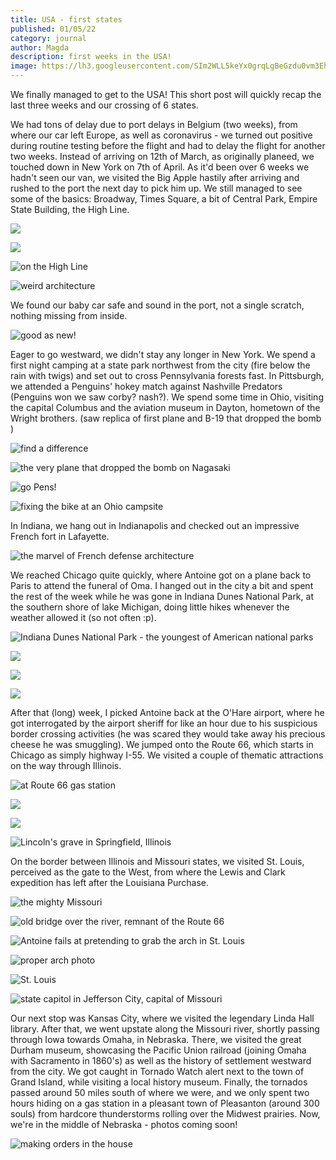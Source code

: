 ```yaml
---
title: USA - first states
published: 01/05/22
category: journal
author: Magda
description: first weeks in the USA!
image: https://lh3.googleusercontent.com/SIm2WLL5keYx0grqLgBeGzdu0vm3EhiztikMcQVDsHHvSYcaZVma47U-24vuBPGdm-Tnw7iVIvBHdP8KUtnETynaenj3WiCTK0njXeWejd7VKfxA6sanV-6f6E9nDoBUJhCVy4o8ZB9T4GREmMp1VH2tF-0qraz1KRX_PQ48B0UYXnPQY13M_2J2sKwjr9LSw_9eRmaBU51q7dITLc7_QDkRhj9oiVez6ZIYTcx_JEKny-IvCUH-mhgGlOJGzX2R5lSvD48oppDVfeuS18mKrxVN9MFbf2IcxTirHH5uffj-7z-zLujtj1M--kCteVe4c0Wnm8xOmA7HUPukhcNwRVQKSREaBozY1mHlLAP_sShOCdnrEqW_pYFMIrn_dpXUENMYcX2RN9nmMV13x7mkO08d73b_tUvU2YBXAsVMj_vQkNGJ9jSfBnAQS1pqqHg8G2_xowRYntdbjpOPUktz-IgZIFQFvrdL91ofGC1FTAJ2ZVcXMtOcgmV-SmCLhFvNbEeDh0E3ud3YIWtovtzXIL4r9hcwmOIBBA8mUBgM788NBzVwhLDSgvIpvITwNfvZH5B6xpjwzxHYZkB4Q3fWhYY5x2WMh2e8xmERR-ua8jV548Jv0AYXiw2hBhkzQJUqbR__ORSgZbapXSu3aQv1dhQEs0xReictKv7lIQB4flCel7E3_cF1C42ZrrO_ADdRJ-ATKsZasZOdNMVurCEw7YLM_nnMF-cJG0CHV2yjkQjN0Ou2iSKF8_FEqJ_3G7ONxpqZAs4xjbnK5VxZngzoPf1Z6ouPISNOd_OOoWiLzeN4JjGWrBwKEMI=w1500-h1000-no
---
```


We finally managed to get to the USA! This short post will quickly recap the last three weeks and our crossing of 6 states.

We had tons of delay due to port delays in Belgium (two weeks), from where our car left Europe, as well as coronavirus - we turned out positive during routine testing before the flight and had to delay the flight for another two weeks. Instead of arriving on 12th of March, as originally planeed, we touched down in New York on 7th of April. As it'd been over 6 weeks we hadn't seen our van, we visited the Big Apple hastily after arriving and rushed to the port the next day to pick him up. We still managed to see some of the basics: Broadway, Times Square, a bit of Central Park, Empire State Building, the High Line. 

![](https://lh3.googleusercontent.com/dmx3BgFqYnep78H76DVyZr_H34e9_5KWaX3kuIbnei0UcKUYXwSMOngmsUUCt1KHKOwCyQ4zZaXWMgRzKy-vEL5kaEGczgSbxOTzHNQDKjFfLsVaf-8ei7E7Iz1u43SlsoJ13ykCVwek7ILAAZWkahKDm9VscCOlUwLPrqpOJxgfRn7J7xUc0dtN8aYpexKfKzilIwh0HrAuJaLz8uGrumBqCK43ARNCQWngqofh030gHw2kvCGQR_Fb5SQ4yenr2ZkOaxSsfXc_Ithc1FhZBRrulJu2tHK69pHsnIgxYvj487IMLfvZfiLlHSJPZP8Ojemgq6t0eJLEooTTzbQNAi52vSYJ8MPZnx7oFYjKVQdd47DgFRp_8kKusDRyk8XaINkIoJOB_mpJDX8kSy9rxSx5gHdH1sECoEFkb91gPnJaG_p2CgY0QuMB-LRCghXnHGx3qync2_O6x8b0QqY-aeLdufZwQEme1-qrYwoXlNBQL1tw384cqCcGPBplR3A2QBm-WG83PGrbElG9MvMoesuPCYYxS3-jcQNMIee5CruKh1mFecWQQQqKHfsYvY5OFlc4y-jVrb_5MXMAiC8zCHhkZGXrG5vHazZj9Fw9u0H4D9uhTIsoNPHt7fri4IPFGJmy_en4ula-Ebql2QB1gk2eV2e8hsDCv1x_UJmSFDo7Oy6ZKIuc6tSz0N08li3BfQyuxS_TVug_Pr56aBFoA0RTczZa18x9knAo1oYJUqNcCYzsC4AO7exSuXg0c11fOnUjGogL3pbFxc7PVQ8teaZso4GOo5d_KhkhmrOH1WIUUqkNiiLccA8=w1500-h1000-no)

![](https://lh3.googleusercontent.com/rCkFOIq467tsk6q0O7cgyDp5QEq3F3Fp39D7J9_4puFfyghjdw32GiGvaQN_FOnem4T9LddLLWyqt2abskpBKbqesdLPcWHN4-UAb6CNCPGqyrmSlh7LYTPdkzciq4HZ_anhE8YnPspszgerbQ9RwusMFjc9AXNeZA4ZkiIcAbe0lEV51hIFKghUubE3rgoy32hJb3VTW1xCbwliT-fm6HR_dA1SkNcMFLqg9h5TbnPzeeIjsN3KwzdH7-1Z5h-zfnQs5OCufEHg66b0oR7Ky7lGo2je1cxxnffGcMKt2lGCNRZZQf2VCAsMiODdXV15LoTE5XX6jI1R3hrZjbgWwwD6Gep6hMHMVxUu5EZhopXwvgLk0GpPEuA94aAvvCPWeg5l2DAhSrg7hVeriRwlgisPyICRUnKQ4NW7NXWRmrI7YOQ_jz7PJ125v3sgAxvqATZWjENKktpcuSxQB4QFTUUetvnd8WphZgsl9fYR0i6U6XVBl2YbBZwSyh2gJI1cMLbxbjY3CvdBNBrBSWEIcXMLLxKJWu3g-c86B3RzPutKZOXxX8NuHSFnG3vw27Fe33jv13hYziA63qwdAg5nqTdIhp3ax30DM8XjKVZBMdFCsAFsraFVbG_Ai-AUyLobFZZI1BJyGA67tenyv9CM1q7ylABN0rFoAiVtATU3zDphNGNx2-Z4HpkMz5kFSOpPJ8wi7epen-gwmAnMig7sOWaDlRO64lMEWkwvjvGcpSKu2K1uJayHOR0uThqG8fzcnWEjAjzfoFYSTiLyk8q3y4iVUY-3hiKJNT3P7rMVUwF30Y-EgIROnmA=w1500-h1000-no)

![on the High Line](https://lh3.googleusercontent.com/SmBcb4iHNj-VQRmbZbKM2VfBwKxhnzrpQddW7hzPX9wUGpCR-os0UKL7oQ9nu-4Tll9RtSsDyQ-2TRyWLg9AkXYQbq94RaYVKz2R96IVeZ71Hal6R6oVu7hmH4Z1LG9d4UoncVvNqegSt6FoSiyw_NG2_4nkut1ErPlrxPukoebnEwvXMAm9t6nSyKYJvQ-VBNel4D2C9TKWgfvQTfiKI2QFlIyd8FDF7O6P96TNtMHVywTSvE1gKoVekEI7mqe1qarFFTLVjPVdtfjaTwOIHjZdOpNIqBZzxlm4yvglVRoGtXFDWc5jvULlVFvg0gp5mdZrolt0j4uueWbBkh92y7LKteOE-6O6xUBV8Vh4Qm-6g5zA0e9QsVc_KClqT-RLcWOl-jYaVhq-TVrwetcFw69v9hT_PqCW0A5hnOwL6IMGIlW_Y5hTJe-cwKdq4mwxZpDM9rO5717C8m5fDxc4mX-cdgqYX1i1SzKctFzi9y5yccidaYFOJ1Nw6b6IivfGYTBSVss5O7PIv37Nn_eS-6UXzR04v9DGx7EnMWwZEonLhVJFM3Qstxg7Th4M194YQ3mj2Po1gHogydcuQ-xI09Ka2E3MZBjo-b90CIJ3jGFK5DAHHk6Dua7pmI4j3hRcdwsMBlRJhBA5n05jxTqmy4KSiKhJoS-l4hgBIu_MjqqUXA_--l_i0Wf_lC_2XJW-pF4jZz5iD3JgjbgUwzMLJ0gRUjd-fC711e-clcEa9JMiVJoNjltnQkHrtV7DQZeWiNuH_c32F_EtF_eHdOv30Kis2_lNYYBWESTrRW1KIAvTDen_35fDRq4=w1500-h1000-no)

![weird architecture](https://lh3.googleusercontent.com/sSHCo3vV_BFCjdOpJ-Vm_DsphfHfcJeHkMYwnB_6fmUAU0jX5I9MKD8XgKCe2wJx8ReElGeiNcEGAYDZLXzQ9KzdEod14RZj479bvAjlaAH_y-JjRLy5nzy6BaYdzoPQwsr8Kgwy9ImzanHQ2fGJYZZtaDoHaMN4oKjZ3Q1R3y2P0j7CvqB6DxbvM3MMr8Oa5j8R30SK086TeuW2SdrtzkUxj8phnW7OjCANQFVAiWsGJTGC6d1rm0i2FWHC9VVuC8m-FomHXkTtgQNBnLu-hScWK_au5zL6xMG_L-LW51iToWTJPYgcjlFh7A8uT3v0zLzjBzh4y1WytZX1P1qan6bg3knVVTUkz7a1WRgqlz_EbAfU94ygaL3aGU4aSNrJeMT-3XMf64UZ6AuHVMtP7FbpYgF_fXRhexPcEwAzwXlLWtDrr7b-d2UkLKb5Ia_w7dh3KBrrX-hHvdLCDkP3RQTIupWkdoriqmuIyyiTvnH6S1yQCJ_T33Etcog1sAK23D00Km7aFWlnpAA6HjCEpUuklblan1EwXMHTUutzuhdm83jLr-RfNT2kNxLziXDNANqg_air5K7ubWKRot5-bv09Yu2A8lKI8RfnlkIu6UvkOMR_WSzQtaijQ4kbq-BDZSnz5ZScvCE5lI64o6mIKtZLD3A9W-FSPvOfX8UfRjk2_4qw75yWlwKOMDsKGnZYYn1sLlulc7hJ_vieg24g-tjWd3-NxywgkCueG7TA65leU3BWs5UUtTu6tUaGxoFO7IYj5MTrv_Es4y6ibWgtfEw6LyHPEIUYgxTBRNONnr3UBBlefuTZ14g=w1500-h1000-no)


We found our baby car safe and sound in the port, not a single scratch, nothing missing from inside. 

![good as new!](https://lh3.googleusercontent.com/08MsWfAsvtiWzW1gF5OJELE5pwnp7YqyJTMAX90-REGQmCAzZqZb22HoEc71BaEMl3gk8z6JlSstdaH6ic-CEiyoKr2HgdOe81tnjjFZwTR-MizD60a_gTPMX1P0vI2T3j6TTbC71MfGiK4Egil60bnvVNEbC1lT3QAbCloofKPpRAzvdpNJJyzK8BVABn74W0nvAhD_4uy7n6Bqmf2N-Bg2t4xyhHwPageA2FTpD5zkp7y0fSvwAa3MpQLImCPXILfKFmY4xFR4p8u5kckf6FzkAHfyvOLopdBpQSAA8GQNW-HHIsEewgxsEZpPBWK8zFsWyN4Ibqph3k_6s2IklYq8lz_x-9HRzneOso40uuUNn49IhNVgBOUOQIPp0NgEWVieqFPK4-UfSTJEv6qTmlO_bVJmmhB7soVIlqzh7KdvhgL8gkmw-kXoAzmb3aKsFx1ugWiAuz-dsyyH8GwuS-RsiNMfoK3ip0_v_55iGeh8M3GANPTUQjbW5eoaiI34Hucu1eZX-aJ-N-HJ1Hyxn6vOlVl-7jaPhBAQf2n9wDSfPYRgLWoEhznpto-sw7KbmYYPK2EkHos4dS3LeGJrF3KGU4FihKL3F1ZXtZA5TG_i8Qnlu18C_FJ3qg4SvGPspi1avqZUzAiWjgYVV8KWFeraw_zlJG_RjA3HQGJ4VnxtIczKa7KpI36xb5cf8a_HeQv6ZMmzY3cfmW46RpyS17kVH8bHr92Ahj2Jutgnzq3b55_Ji0fMmdr3d4FikWmzZgka2qfZqcGDVvN1hIYguTdBo9ULVqjovPs0OS1C-E02AqhccrQTGqs=w1500-h1000-no)

Eager to go westward, we didn't stay any longer in New York. We spend a first night camping at a state park northwest from the city (fire below the rain with twigs) and set out to cross Pennsylvania forests fast. In Pittsburgh, we attended a Penguins' hokey match against Nashville Predators (Penguins won we saw corby? nash?). We spend some time in Ohio, visiting the capital Columbus and the aviation museum in Dayton, hometown of the Wright brothers. (saw replica of first plane and B-19 that dropped the bomb )

![find a difference](https://lh3.googleusercontent.com/hvv-jcgoj8ztihim_lhjpETgcUzpnSqE1SGIVWXOqLMq7JHc7j0PvvRvar_9ovv0FUr129Hy6f1xpy-lieUqauJk9FnzjgVGdBOvk4lYYAKrgdrQnCyKSMQWTfgWvaRLdHrTVKgI3sGU5wmaTccQeCV74Jy3R0SUjpIRVShIrh-vriP13VnaCLJRA8pWNLzjRHt1XZru0u_shuxSjDKmDFtNYNKzZmc8OzHD1oK7hanilbDZtt-dduPwSYfocHuLbIFPEUWK_nRKoZL-SwDS60-2ymAWE81O30e2JHVUIruT9X1YFyEUvorts_zrwMHta2LxG457Jt80RaojxalfkbhXDHsamUQrjspHhT62CVqJHjDoFhem8r6XSf25AMsb9t0D_C5jNPNkjBKdYVRoQQ1GSCqGL1attDhPHyT5aHJpTlE7hd1tgNWO3G_Co63vFOGstUgyXGmRs7-0INGBULm-Meqw51LBEXm1IOU-RyNTgq2ZMykn7kX3BsTMARdcLQMEgFB_wx7UXIFn8Sbt4m_CubZ1lgPZZgIddpUL7Vr0Y3AlqtWoliYHZIVyuyPiyY8TxpioSjTmz_ri3i2_ijpQSOfG7K4UhNzoxa2UHD3bvARq7rlIwzd0JaG5l0yjuP9t6xhM-pGqopAzUvot3rxAgozOhR_swCmCHekipkgaPzMSP42DR_9YLlkepFl4HR6zW0osJpqkQIn4zOKXqI-CGa1ex51g4kNcotty0KnVGjVushMzr0XXtB_b3pvmf6k02z1OULq2Uq2tqVetKO_iSBmZYfu0Qt5X0_AQqih8FMmkeLhI7Z4=w1500-h1000-no)

![the very plane that dropped the bomb on Nagasaki](https://lh3.googleusercontent.com/UMEaDQAHmXHNp_A-NV_yDHb1-syl4PcjaBYX9XVEqo1QLpywu8Usnuses1iBnTGVfmDVUjbMwReOXty0ulgu8QWYrXwf9yPyLzCvNxvG5hMTxc0W-8msaRFQSWW7aNIXV8IvIVX0Q3PPd4-83v-Urn41M1sZSoAxQBDojKIxnFcS6xhYX7Hj6jKEHzrDnyP0KUT7-zZ0LjF1FfrVGyf0x0SFHfFET22mgi8ZD38FjU24WGu6DZ8Yx9Xfnq2S0eT05HB5D4jO45f-TMickiyOGR26xTRkW9H70a13wmGWBO4X99ZWWNGtMd9vFDls5XHahJiPNftbbODfG3HQMU1EspV6Q79wGGBkTRxVL8TfJAO2jCj694pQ2grTZKqJm2EIzUyIM3FIWBhL7ylddlo1YHzhr1hW7mco93ZZL3C1iTncF67MfQ6DtBQMbgTEZugCGNqm3vnW4dU9EoWDLtz_GbhO9DAfSDPWlXOc24WhWQ2v8EMigHEZNSK_dKK82-W7Dyv3EdqzghE18hHhyC0D5HOwLsSMVqpCjpVwEP_NVgy1mZT1RTboLQTmvqmFJqEsHRq2TbHQblCQei0dlXnPkUtp6DC-5K7UGunMdOhQZhEjojK_nuZk7Yn_aL2ODzdJsrKWaNuJ6O4P3L8HCiGWxR5H7ub4SS0SEhmXdl9j6tn6dUWFxTvCdBTu8wftiNroUmt9wUIpCLnA8ljIIIlIKC672YgdbJWwvu9DCQ1pkaMLJHt01Dvj4mHZEh1SJtsKRXqOGFn8IPWdkSnE9MrtJrqhrmH0ZG86oyCPj6jbnhaFJ9sFDaiYpr4=w1500-h1000-no)

![go Pens!](https://lh3.googleusercontent.com/6YJkJdecU0zKD_NCVB6WMPhJ2S5m8h8_kiiKbk7Vnw9drPTR0yPvNJCqkpCj-ENt6r6ok3oGIeWnW30S2-R-B_FXJaIrHbtpN1zu7wyXjVp6CzqbdkHX3Foa_bMvU6F2Lj3j3HHsJsyvpn_ODsaqvYd3Zv1-xsYr9gsTDLpqYVOuaVm-GgbJtqxuZtdn1DQyuRE2EvzRegS5JAcw86ckVtFiN-F067803lj28Nq7M00EWspHQN10AZPmFND22K7EUp5-PccxNsIokHjpdTj35C5Iq7DnuM6CgZLN6ObtK8MtYb6w5MQdNjNQYY8-xMSPFCrWdkzYS8LZq3K2vns942jyzhAngdJLX9rWc7dMSrvplIUO7zMha-b91kGk9yaDy_oVAw6Tf4-2WEkgM25OiBwW-HzMRw2X9NWNC2oKh1lFY7x02nOsrcS4R8Mfn9ag0NcRv3xucZaVTTiHWt0rLZS8gPIQeDUvezvf-vMM4LgjjH7Oc2eiFW0UbXgSabm_8n0gXWw0vbr8GHWxv7ACkqy18qOCShysUerLIKHBBMPfguNsMItbr90ZKd9RqoBt6W1LjrmpReQKUHvsoT1vf_6S4WENCwxH1sizdskJ94uwZ3U3nNdYsSILdvQyT9td9bfqOBQ2C8Vcyy9ROnqPCUapV8tBWa79WbA5runf-KKdBIm1LQqNTBVNlMC9bMIoaAebVcFOxmKW_Dg8PUF22ASR-x9foBS378sBlYHLTv1NZraPFdggykbad1yzvv7e8Vn8J6Cn-6zxk89jcKQH7o9hH0DBvrXFttZmizRU5qjRR-j7sIH3AxM=w1500-h1000-no)

![fixing the bike at an Ohio campsite](https://lh3.googleusercontent.com/_SWg6T9fDL0BJ13m2bOTroVoW6JleGL1HckwUIu--bDgAjhmxGrCtMP_PJJ16WEcxByrJMDySpxN2UPM63LzZN20R3s1cpWt7iQwVkFlYh4hJSlutMBP5xLaNOpZJ1fdL32MXpPEqMDAg3LamY3IHqFd4T84d1VwH7I2lURx-6GQznFLBxzT5qF2WVGN7lPd30uwPVU5VLHiavW0SnwD3M5H90IuPLn1vuydVk55I8nlZIj7pTsk-Dl5EbDGw1rfIrodcFheLXiLuXn_VX6oE6nt-qyzysQtzMNnmwkOAI8ZnOM6tuSUri2YRjZj4meXsytTEcNaYbYwgNg0JM7tl_C_OQxeYfTeNWky2b-ANwnuXCGM-IP9PXAp-KMkrazIz_iuqBHTG6eLg1bDNIe6K10ldsqkskJjHr26U3YeZNR770lKn0I0TDNMoXxkHZJx1hpQGaB8s7fwDkc6Jcq-a24hUNNFbI5S6twEMr-LCEijqOml681QKsMBl5GFN5eyMp2sD7JuSLdmJI3k1nYqtf1Nv5zW7FXg2_s9Bdoplr7cLUOpPPzPdqNbTyAURhCk7eJOEDk-cmNK6mWpbOeyAJkaYra_A3u-Atb_SD-h8nBlfOOY5VNzteLPRqY-GzCwPU8UVoC1GaeEnhaYAaY_2y1BFFdQvdfyFrkrKF188UDYbjWjckEElUD2rT8OXfx-tf2jhXolxb_PBfaNE6n4eS9ZhtcYKbP79v6hzhI-8x0Ppo8EKfP_168n_a5LkIY64W8eLjPg5VmDWZak_FYEfUwmm0nOsCLnrQ9_OTkmu4hBEt2zw-BzEEk=w1500-h1000-no)


In Indiana, we hang out in Indianapolis and checked out an impressive French fort in Lafayette.

![the marvel of French defense architecture](https://lh3.googleusercontent.com/fdslEqNGz0HB5OctbOrDrayOhuE7dqf0hftIGf7VZGiDRqQDSERnVsE1HBRjTkF0I7EVzmblk2eiIA2FzM9m8Xzt42Mg-2Ht4KiL2YV9Pvpe-k7UGIokZDnkt9AYBwdncNNecaLy5hqrA6a59PiQipZ5_tv1N8OxGwSecynLO2uzEijK00stBthGtDztmKwpwEiOXwdYFhCAak1E2Odzg-4OAj1bU3LxuNItaEjvp-NKpE8DPI-2aXlAvOjaa2hXG5v2-8NRigG2bL76-rmhNKYyVVzgepSRBt3WgoalEhG0TSgdsCnmy8U1sUGyAy2G97e-jkrf6Ey_B9KmA-BbH4XtlQd_Dcp5LXmvPcBRC2QrSU_ulL0A4NBzCPptNU4V81wqCjN0iyZfaMqWNyGVLyOSrMUlV1G_Z8PRwTGsbQS6ec-jlwfxXZX0UCzvrAkgshpoO0xX5lUrNeZmses5XsElju8SpeZXfVgPM4I68Znu0ApLaY_rEw2ij-Mfet9R_UEyorNllpfqENm4mnWSvubUKEfWWfP6M6i6kttGbqr8_y1enjWwLRsJVAKlcQcIfZRMmr_z86aGeYzwRqmVVVStxgSeaAvLy4wJqLX6M_4e4DaggPTB7UnOFtLtqQmytiB3_A_mm8kVJt6fprEuzIy3qpId6SsLRWGnT4xJlNNZ3mDJuTpB821Rtiniv47xT4m1VOUoiGK3Ifzsa8BBbJ-NJbYJ3hE_YrKABShZ--P1CSb4IGYlyYqEWlxsxZV0_j1ZDWi5rX99mtoVfpB3liLNz2Hqe7Y7_nFNYlWqFEGszCs-cZ6NWyE=w1500-h1000-no)

We reached Chicago quite quickly, where Antoine got on a plane back to Paris to attend the funeral of Oma. I hanged out in the city a bit and spent the rest of the week while he was gone in Indiana Dunes National Park, at the southern shore of lake Michigan, doing little hikes whenever the weather allowed it (so not often :p).

![Indiana Dunes National Park - the youngest of American national parks](https://lh3.googleusercontent.com/pGkaoAjxAUtifdp0RXdroVRjaqgyA537eEiOcpw5p0h6aQLe4UGKCnN5q8tp6GrsatYDFMq6ewJ6_8YNca1I4uSHPdmFwsjnnEFNH2yaUo4xm-0JQOonhc8TNg_VbJt7uVcKGgy1yjvsRlflCje4zCINKiLpA1erTZZ5kCs9qLwaJiNM1Q_cvE85nDgAdC7RsGobaKCltsj8wUpFNIAurLw1C4rqDdkxYOBI9A32hsVPOfsSmw__o_Gbxh3YPiSlsE6NaI3-oBcZi8hhbBKhhwBvZlqPdpR1raKfAPSkYmK6CIPIvE9n9SSSFdm7PXNRvPJXKEvuyV459IyPzv8jajeRlFUiLsYTeS1g5nTWjkWl49p4JKHY7-4nBCO4suiraiZDZHJGi28V5-_iZnsSuCiTx9sGbpdWZDp9tf5ijmza0Zj-16-6kApkvA1lqZsVesuzbMYJZdxlNrpHPTjJ--jKli8ST8CxM3S8p7DGo7DjI2TPCnb03NVuwGJraOcxkeyE1MJRRwH3FHM4VYiORahOBqCOf9VlPlgznEP3AVxXWhQW3SwtcNoXOAQcn0mZrFUg0Ta8PfahB3F7_uKpJ2fr6CqfEHgiTG8SfywDS5bVmnfH5JMjBH42j_BzLc0FD4ojIglT858wBwnrz2KztkwQ3rPQTVFaIOU_e0ENPE-veFwnsN_lCZvKAjfGsOmaM6NWhgtqG9S0uCJfD4QhChhclD8JeEjWFrhOhJyajVRerKqmF32Trmedi2JKakDmVqkDDdMbkB9LM6E1fMxe6XGhYZr65ZSbpoM20EPQ623DbbTUR7JHKAI=w1500-h1000-no)

![](https://lh3.googleusercontent.com/_qeIpupckkNAKk1LR76MWUW-dFmPo9if3TFZhRJZEohSnFbdjLskdvtX3ehIvNDfuZp1AyXOydFuNEVM0Pd1Osv4eTLhUdRi6p0ZZenUOHigSzzuYvo6UB2cmLXocLQewhSYk6xfRU7BdWnjDHxNUDGV8hZBC9vU0xnneu8siNdFXdOatMBza7YhFOFTz-mn0vYicup5T7Gs3naCsRqEVVfI-qcbVD-Z3l1zgDRLTOlCD_qdufUWkx47fTb5q5mJiuXY7PyZS2f0TXSAF6IAz5tRXFcrm6L4mWJW1_F5Td0kX374BS-CIptWPE7rgmQh9YmEYxBzI5KLm4DnxxHKcmA1kfQPaEA0hACVHVnUjGnL1MNaZ5oWh-Oc1SN2lo11YC_V7pOZun479VF8Sz47iRym0RRYxK8sXkGyeQ9s_cS6SFotSwC1uLlFFG1984oixHQ3Psyuzne-fg0qwyIbIjzL9qwht2aj1xhhsa_9ChOIY4ZcRksFCQsfRBlBWlTCfuCVZMGOJSqb9nAqqHEc3xv7TU0sYHUC4q0PcJQ1FxFPgKGcoUKXyXLEhYo9EgCAgMMVYOmpLed5MBwQc5iM28Y8wbvGlw-4cqJIkIGEOf6O8j7-dyExLRljSECI9bFl2UdpKV6DvVJWHsYMeMuPpmOeII7P4sqSNA3DXknttE4ly7yA8T6DcJbeMOu3UOScSQe3-o2_3YD0bzoAO8CtRYKFMElZ0AgQlaOitVjqeLo99aBMu3MEFF9LlPwwxvCRQtBGpMnK4n236RuXiAkyyieMGC8mpjfSDR9HeWKxwkZmWxgzmzPtvZw=w1500-h1000-no)

![](https://lh3.googleusercontent.com/2sTLjigAcalMp-sAI0r1EFd67bzB0sOb2IfQHJgLjZDde564ckH_S0HsCYVp_XaLD3BVEFr6JkFV8RFE82WszDxGcCmPMawCCJO3SBQ2121Uaf-FdSz65SKfRrmQ0xah5K0QFFZX6eFCcHQ1VDrVccUuP3BVOLynWwZvAD8QiRyhh0CdfQS6cvl3cdncMSN4ULNl6UNtMeWEH3exN8oFCdYE6WxS7RAy-4EWbPMxrP7aNPXXu0BmwP-n1WURjkf1bRzCOYqawIMe2yHDApZxcPRHJk5lS-nWTlbmzDMWtZlI3kYOgsog9xsSwcSgpn65CK5onNqlvbBqhy8sopckz_GowUDdEEBbtD8QOBRa6FkVqu-5l-H-dE5U3PGVJYbRY_OP3VbXAmNFr_O8UUKAYH9GOJa3FSrV-IHR8vIGA-JzMTR5xUMilKv0ga0-9H3r7HLEg9km38omjldDmmXPnHxJNXYzhdVdEk2yfy9843pXjeTuWNmTI54SgfwEawXI-cGLbrF7Q3eeSJck7y_H47yjid7xKmsbOdCKcAqaGYLz3kMQH_5VUTgGt1lA22UqActDDJ-NOQt--S5h60wUVlXCWt3kuGow9M8xPSxntqYUCv3iM90vaXsNhxM_5O9DlpRc740Vrbd2SKY82YcHmLSP52Osskzt4fwEiFtpridPeURGIck8nivhW1wOuwhfOL4YiU4e-TVA8ZDWJqimLmewzQokdx3BgrpLjdawzYh9GftcY0hOVoLgLrLFm-PvJtVB7l69aITzoJR1M4T0eG0-wauMOkJwGNq5CvbYkgtRdpiTEb10P4I=w1500-h1000-no)

![](https://lh3.googleusercontent.com/_sk7RldTbDX5P75_YceiR0eXY7Ng5wQfDvEwM4IFUzz7VbD_6tZWLCfipaEUgC9E8GcTzqdzuL8rJdF6HhuBhil6V5Q7ArvfxaP759SeoD51I_5hIE4106l5gautlTO64xs3TebveTDsw8RAhHrnCQh86Ml7jOlcXhD7Idl8RQOvwQbRAwNWS1eHfbSUjMNKgS1AS-PEexnyC4UcB8-eWKY3oO4Z6SLKy-RKzdpK5vNpcDT1BBoFY2pqq3OvJLdUZeUExxqqeXeGt0e34MylD17L-oO8oLr_LRC1Xiq0bFZgCo7ZC93Lmw3sr4kmY2fSOQDitEZxso1a7DYqVa9dKQ3D8bkth7b_bF0sNuDLfG38aSPBt_dvIQayJg-k0jTNoelItJ6PH_-lrN1oQDDJ2mD1aeJLeUQsaKlkLS3zHxiDRbU8E9DnSIPJUY1tAcfmInNhBeyllcL-uH0VtlyUlewrBZcNyLnOd_rRWpbo4Ds8tc__2NtrNplXIKhyU6R_M9vJAaPBQDsaW0IAAi5qfX9X7_rl3x6R4KLO33TOtJ-eW7mdzs5aTR7RkGFYX8KqwvLbVWd0SKwLO3a2cxCnN9djQcj2FScm02jDZwBVhaTQfDLz6dJ55RIAJF6g0hVAPXHBsxT42n81aV4SNC6Pwqg5BBNnTEYu4hzDzlX7qAq3PYQAGwQLPW8iCWKTZodBqCU10LL7N-QdMj6KvNKDjzppHWN5xZ5JoxvH6r0k4_8TYPlEKmM0Nh_mMx5Yq5942pKzGow9Tzl-Phl2p36h4N_n_81F2V7tolCqsVZC7XPs73DnyuYDzSI=w1500-h1000-no)

After that (long) week, I picked Antoine back at the O'Hare airport, where he got interrogated by the airport sheriff for like an hour due to his suspicious border crossing activities (he was scared they would take away his precious cheese he was smuggling). We jumped onto the Route 66, which starts in Chicago as simply highway I-55. We visited a couple of thematic attractions on the way through Illinois.

![at Route 66 gas station](https://lh3.googleusercontent.com/Tz86jNheMLS6HoT6YVpxV5egHtSVPE9fQIIjicvHO9cdIkV-8xE9AuZ9ApzOvZ_p1ql30yibgbf4_E8W8Dn8jjEJS3F4Rk41foe10gZzXYwqwcP8aGA47A_r88V-Lv2MkfOS33zeAg-l8hWA__11ODaZQuEWl0QnxR4-adoh6ebcsNk2f1ux9HyaTHPpL_VBuJKd_EhqRT4D1DwfSsQ9dZyAxrZXFyniEy8Sptp-VGE-N6acJEN628gMR2FOQTFVFM_-IoGJncBHwDvkunqJQAiVp0rFj7prDo4aGpOYw6JVXrk8GVzyxr6aDpzcpOBhz_ikRxfGC0GOgtw8hEYoo9xSFkDOi_FvZMlU3xDu58R0UCtqy8lPH10RU0qLw9q6dCwBG3LDgnhQqotn-PwvLu9KzWA_OyurWv89GyRw733qGgR9T73PQieeztq24mw4W7OYU4cNQOTfPS1DVogUWMo-XC5o8e6h6KAOL_cgdN-g8mn2e2Q0b1pBnHXinp3KyNgXeczTjCJQpBVO3iaAn3UvxyudJbuuhQtFs-Jth53_cp_hsCZjzUcvk38WDfXG9Bs6ILgiSOSgD649yn7mKjObL-WV2WeojlIUU8YPVg7CpiKiJbPzPtNPkfIv3YPHLWe2Iu-tWJ593M6vOAjnZEjTTjpnHR9m_lM1FkFLfmsvAn73LzlXQZVmP3c_zujHxX8EqCmUeTxLeoher8k4Pzw_fgmKU3TSweBm7s96iVnZy9-00bSA9p_q8S5aXbTqKJ4TV1VjPUyQi7vEZWpQvI8T2HLpbIfvVbmBkbr-w1ijukq9n1rd-cE=w1500-h1000-no)

![](https://lh3.googleusercontent.com/ti_LKjiWtBdz9Y_VGUj5mdA2q7AQbV0xaJObDQdUSOm4d7iGqlXLuxDJEKFaEk6nCiAlPf36ZuQKail-lt5DnCT1s8CzQ3TNZkNEus1H5vCeiwq2du_LocuvlLCLVJjWEbtP88YY31YDD91NxlWPOb9wCtrElXOPp6oef8jkx0pTGAcScp0QANlm7KcKhknhz0FpGG8vUtoqFFXliwSwsO_k64DkH5dauv8wQod70GZH2gZvUyukR1LVz2qxrb0xNLybWIhfVFZbYZOFhpmF4SZyD1RzlCPhy5UaE_8jq-jS_zYnKjrDEUfrpO5AGWp8tOscprMmpPDeO2CzewYg6RSMKO_3B9XWvRcQp_jg_OGd2lBp3PgM7DqcEQ4pbcG2fNgbIF_V27iAyD15cA90PcxOxwAHZDQfS1-fUC0p-gNGXRXRx2stE1YtPlO2AELVAnwbjzBOW0pPbrH53tU3gw4-Rbz45-quLwc12yatpli6qSPVNSQ3HlbKHYfPIcefWwL1VCfmjJCjwJqq6PS0ugevEIp7BauFW4tlIbcFsLVjQzQYAF1aBMEvWyJ6i_wExwytgGiHX6842faWxQ3riMzPQwJ5x9kYQcXn0d61sO7e7EDCSkWYf9u5IN2tvygKMfMeqMoRK8GouKJb0pO3rUFf7HC1GWz0ZuJFCBN0I5kcLqV52WUQuCCFtLaBpeu9EduVNGWY_PR6tiM2tlUb96SGdkjJOqvPj3igu7M70fTvndRRbdgBSWFMN_KlLal_HdIGuClhaUUNBGfuueo-3XJgX-e2XErpfdm9oub8XbgtPRIXY_bjGj8=w1500-h1000-no)

![](https://lh3.googleusercontent.com/aoD5CdHKqdDd-LN98_hYY7awuk1FHKnuri9a3Z8AH2jL_TrciqWtpgt4YKCUtu0m3d_2XOJWPDydWcmqjsGzHW_uTVLhWXlV1cjvtBUXxdspapliyuz0L0Dy3gbq2AH5ovAMDXtytaYbjXt8HpHFb6vAHkhyeWnAO_-juUUK09kvGdkuPapWZY7YksoYyOr1hdEvo6F2kMwXktpP2nySP9gMY-S6B2njdhfRzX5RCRkaI4itcJdPOvNExmOLwxLKFO2ux0o9lR8xFwhad1E14iJOWAjnCqN1ZtF1nXdAocEufSMiAJQseoasS1F_9QkDsBdVgHl-u315xlbopA3XbdsECJXWqhdif2EnuufLzGkAdlc9GYbs6qz14FLC1UJAhLfEn4wg7DJKSFG4B9itXHH2Bj7bw_CRKyK2ecV4Gf8TPAg_L98H_W9f9MJE96v-EDBQVAVOa86y_cF6WUf3FSZnF_-8qAFKx6CHzxaI9A5IAKZBSkp7YKcmPDcr86cokR_KPz11H3cjs60itM32fK_hVYOxB6ZUdbgYI8kVrgEqJ4ii2441BBY-gRrx1F0K9BUnEN0WQKosXDfoPq90Inj0eYCPzAgK_4zawKDYkWAZl-iumnlGHsEBZkngI-Utj-v6GaW1LT8RV6mCmyh62fOpV0S7Tb7zShnhWE-D7C2rcFMDZrxNnR8dkIgJZe9nH2gAvNvr8mlxkdhA0_DsYoF0vn1OABD_AMhHzAdU07p5Bg74kjnDSAUBfITEaenEyMfaQW69gAVTO8X_F3ha5UO6NCLW5K8C4EM0BP4VOQ97qHbE_GJ6QD8=w1500-h1000-no)

![Lincoln's grave in Springfield, Illinois](https://lh3.googleusercontent.com/9G769l7SEBZeFREuYY1AqrioVxMjDnIH49IybsjjxR6B4xcjrjCyppPD-nj28QBzyZ37vwUNmlyx23TbEFsKz8yQHWL6_MnbrooDxDT6U97RyUz_tozpLw7rV3DoNxQcYzI-rqNhyLdB-gTYtj-wPc71rurbkMdrMnqlNrwFpoV9iB55_RNjKjyAfc_G7vn3mjJfu5NrOg34X1GZVJIJcqyghe86ObwordLSnWRGcF33TtJ4klQ_b5yqNzWgBym5oLjlYchmgkY20Sx-UZevCWcTFYteTPFNWgQ2-BUMiGNpPBUoN3G2ezzHG3FzQ-9QkV6kdABiBqNkKLuIJU0Hs1n1wTvuH8hFYA8qUeoEZGqql47dUtbnvUFpvBhddTrmUUKo2ZXDaVar0kVwp8Xyy_hGciWytcSjiLjTsXBPm4-VmLa8z7trILq6YDegO4202__4HaDUi9wL_91zdCVImG7su_40YGBKO2LBjDsLXLEWhG5jF2SXxofdLYipv0buXrh8379eh1E65l1o7SFIVi72sWPMoDHavE5HZB3QfXDHOz1bK39ATDBydhmhCQ9Uc0XkyHEJplfoCDRXs2MJVQknlxAjfQbRn7OU5BKEkfEYH8RUvixEyxaiYMODhPTljAacaLmmaTzIKOvJwxFdNAKpRkkK9ISi1Tl5bzonIB__d6hjqVf7rJ6yBUJAhYB3VncZVWuDKynZItGJf9a6FLRnPsNrqYeCw-IZVFHjsCkNpJf54DWWJUdNRxNDVemfO_pxcq-xdFPoIfzMiMxjKKDzl5XmG54Ikvl64YjZ8phHpuGjysHPMmY=w1500-h1000-no)

On the border between Illinois and Missouri states, we visited St. Louis, perceived as the gate to the West, from where the Lewis and Clark expedition has left after the Louisiana Purchase.

![the mighty Missouri](https://lh3.googleusercontent.com/L1Eo06SQQUaEt8S8zMYHdlNn9Kw8iUN05C6P0AY3sKVnlEF1_50KI_k-sGb6LL_-qUWHmXTP73BaF-nbWSA3AzLWXVfilj35GrjXFLn4Y8Z-YP-XJixBsbwyYnuV4124jZVinA5TrRdAIFm2f8OSySQxPtt7JjfJHaRS9WxZ_9-Xdef2PLXJ4KEJkBXwcQqJzYph8QakelHtsN1KkbnKzlZT-1jeT2A9PghkWoqoiGafdnSvQjwStpxh3Fld7orv0RsI4F_i5Ipli2LN1GiOKw1VEC8abSGxx0L0tnZopUsywOFjRnP7PanU__9CFi1sG-RCTf68Qdu551EK-f_IGxbioFZvSPdtrlaDlXlqbK36cOGOj2C3IOZSoZabXwTmhyOQczgafSNUDl1LhUv0HKGSwyBG1y8RwzbqOhdst7VcsfPJrxqC58rde6cEzovqsZ376BP79bGO3L-83KMhNfnKrY3dbLcv1PQAFPWH2ewAZNctXhArcQR73YK8nhy4WETP6-cuCCKgwbPPSJyQqmFCqhevTO9aGUPdQcsa85nkhyn_rRPFjeA0IzLrEAs80S11rhvQbpt_0S7iErB1SRT9tjf4aczK6l0ZDDD1pfuh1f5j_DAIWkdE5e4e-lGoImF4Txt_HSAKMFyg5HdV1pHBhW8gb88QTYLvJ0VCgbGx-DSPIICcgqoBLn6u6KKNCsq8sYNvdx6yF86vp_8zYgVX2P1iLk_uxhX9MzNe8_amagTFHeR5cMbLrcBI_pef903HKN4CP82K_FQOCk_mvoTWM4StYJ094T9GSNK7MuThtAtb1Etx2aY=w1500-h1000-no)
 
![old bridge over the river, remnant of the Route 66](https://lh3.googleusercontent.com/d_Zq1QnqLGw9RaSbm17bI-tf3a0Zuq4oFdYBW8MGto7NSGH2ipXQ_POiTTJq0R4TtMhzakj9KOetv0n88SLlbuDZsgbTh4AAy3ReQ0mUrvhA_jvm3WUF2Zvn3M2rCMcsfwuC52Sh8r6MemoWuTdeUVofYexcMcERcz-d-g1PjTI-1CHyQuFZV78pQaxWw1SFE9QYD7TaROiQxx65kdPksvbWq9HZ1AoWAaWiD76y3lIwnzI4dj7gIwgd4N4heQuZYbXFdk2X34FQ2CuCLYnRYNBPMo2j0xoAnhIHr5gv3gyLNPQUwOdaozDRqrfX6JpMcdEO-Hy8mUYqzjAjjRfeGR_txk5cuDIVZ2HZw77tv_XB9M6abLju5wAbzMNw7YnWxlPD_nz8WzRQ2I15D4dGTHd7rpRFeJpBSbrwQ1vgw4jFigPpQ1Ig4AxjH6aJ8bZlzZhyRGkwcmLGEcc_74UB6mAk0b1nGZDAPsGaIg-9neLdAl6JTxL-s5XUCvGqYC0Zvb5Dd8qOc2pXzhX61G3JfgctTAXtFeL6xKVg32MK_uwtaE9NM6IsdmoVJ140iPu98fnSjopa3EJ54GQkEOcWvMVnEwskxFVVeQjDsv3i64nJKz1x-kaV4Mf5K87hiYF6gvkrWZInyQY4f3yDNh79Sd6htL1QOQkGyO0f1vLG0pG0AO8_-hOpfUBKtIDDs0dsQybwc7nlkt2P8oi_CQ_Ng7gClyE_ftUwcVE-HNDCG6VXcOKkMVtov3uB8yt19D1XjkDxB2p-4G3YXayl--XS-BqYT99slLs_rWZo6isLcgSngogPP37LRlw=w1500-h1000-no)

![Antoine fails at pretending to grab the arch in St. Louis](https://lh3.googleusercontent.com/vf9xjrFZK8q1Hin-2RuAtHXd7AOoi7f3Pg-ICn_ICkCO5P_fIqtCnUMpZHBatnkq1EqUXLhwBo-gAu_CXQkxsDZAUlyIauyt3GfvbU0XjBPjq9ur9ByM3Mykdby_PhGrHrqrYCC89Xn-4jRConoeYWZjwK1LBbv1h84nCZFqLlEwojZ4Ot1pZOxvzXXmeQ5-abOfrcYgpdkq8tzz053_rz9jmQl7uhF_mnll271jNUvewtDW6FV5sqyQEMuBE7yCZH9cvOUSIm3GuOUFMFcMs44-QuXze4sEDVXx-1GzHy9QQvUxgTXl57nroyetbTsuMjn5LibpkZ8kI1GzvamORClem2fxeJlPt1IwgRWQGpx-AIUN75RadnoXSEWsa2staJHWlfYkrBc-NouKCVSSzCM5Ects4QJIUyYSfgoEhxyuvwMDjf_JQcmldnJXklMMnbH-vTSzBZ61fBbpUqJmBgKeU7PfqdjXnifMGaoGbypjJKOONVhSyuEKf_1x9wylZKpr-fH4M1QsjKLI_CXRZzoTqHg9sg8SVZZnwgn3Rfh25RDs3c2oxNucd3k-pfTG3Z26F9tP5npwH9Lr4e29VeXJs68BsymjRbm1M9scHS2M0lFCtBNlupMXilE_mtPLxwV62zILCrCzcIek7hFqq-kNLJrZZ0PQyjPsfgnPbkxVas4MuARFxYOyYTteGqeWaUW2iF67pmD7PlkYzPOQZ2KYnIkENIIHZGBjRwZSgCj_yjy3h-5ezspmiwUZFJ8y6CBanKP33MVZsMCWm6vs4AL8f4SuzJaG5QyWir6UHmVn4J-2qXGOIh4=w1500-h1000-no)

![proper arch photo](https://lh3.googleusercontent.com/MbNne-oOGYCTNcQsrUjXYx3R5urGYmaV4AD5ukvaBdVyH0bEpWjVAtOfLrqpwOZzqv_kbLlj7EtvXzGJCFOHVdtSeYeRbqLzWV5IT8NXsbAoQnpkXfoLzmgJY_YA1ejFC8Sbijry_lUAHJw5F0wH6EsQxTVZT2b5ugY7ffsmw0wiquYTaAaQG8HVebe6hjAXS6nrgK0a62MtCiuKRbrczdIPr5TCWVFG5kuyyjt1NHTqVaBR0mJSS4Q_7ZtZvla3woFKoOOsUwZw5YxjuW-0B03HJdNqm4hmVS63kGMBnyapvRexuK-zX_b_XPMjgt6Rd9S4Kl7MSsY8JT5QROrx-URbeU9dxsVcsMeq8i91LArAcFxK3OYTYrjZTsvDpavcounRxex7cRRXNhzO0xKoxoRBKHq8kKtUiEQBRSPsOIHincxa2KLO8mT8q_MfmFKa0-77PAh-1EyujP6JIXY47Q47S5DlzKifbbcoMl_9_Nf6V95ut0_Gi2n6L4J3IFu013GWrtZqqTsGgd4Ri57QpjVrvbxna2vOzv38lgJ0SJqLPoxXu39veXENahV2xeLqMpm6lN60pHBEBbsBJg2Tp0lIhHEE9_cJEdAnkEJXBAkEeFZZ1wir20hf3AaNUGjsdL1yr1lMOCdHaSchqPHEZAiOLzQXGUYUxpVmaPDJU1IDNfnAgimzcr9JeVWgU81FUrqh93NO66O3Fx_1oYk9L1OV_43C1XNinDDFcAPDYzz7Gpt0kSUvunsx3HYtQ28GcwE1e2rQiX2L9XgDDnBPmwvNl9JpEJIihWSHycKzCKILw73RQDLKuzE=w1500-h1000-no)

![St. Louis](https://lh3.googleusercontent.com/EDDHRUqbl8lZ6tZaTubFYe0JGdNFSplXoH7QmZFovP5x-vkvAT3_i1-M765yw8OC7R4md5Mll_meRZVvZSrFR6mLhrodVOQmR-1orVBa2_ghAsgso3EsEYW1Inm3iF9s6T-mz2_aQGKRO3N3k5t9DLpULZvvHPuAc5A30xiblnZrznPwj7E26sHsCZi_VSV8rgm9fgarafxL1pcjmPLMTCV1uydrUtoBrq7KGuRCYdXSVO21uWgdFgJeP8uoRT_Bj7dOQPi1JIxrebnV7RBR953xCKL3g0Hlnu0vU7r8HDO5cP98I84Q8EEatGYn37M274I8yfwvJK91V4pvwOc-ar8c4TbB1e_DW0aTBZ0ned628asbR35XpT_l4CU9nzGF9ysjPeqAKp24oqesky2XgbokVYAgrsih6k5Me4MwNCbMHqCyONXyRt9_dxA-g2hpKSqtERqPfe40NdoES8K2IgGtppxCBDO3GX9o8y8SISlT2R7_Kv-osZvVH4AH3U41v7c5VcoY9fI6KIGo_OnyiInq6vknKzNfLKsRcnOMsSNxZtdYdWVUZaceWiRTPHRuR8iCCMHjhP0otpgsgUifZ5Z47KaYCSMjXG_dsya25fQjLP3ZuBkAMkHITCmngt7reaTIly-UCenPds1eGniNPy8IE3rKRMj1HxCXDP8QIeo-HrMBLuizBijab8sq64aC2iy7tCTH23ep26pMF_c7w6IOBliPOlPjsObrNdJUV6nUFFRPzuLAgE8gL2_TR6W-y2HxGpx2eq_xcq3mjs8AbPgB0PbDDKO-7MVdNkrYM_PdK1RKh66qo_M=w1500-h1000-no)

![state capitol in Jefferson City, capital of Missouri](https://lh3.googleusercontent.com/SIm2WLL5keYx0grqLgBeGzdu0vm3EhiztikMcQVDsHHvSYcaZVma47U-24vuBPGdm-Tnw7iVIvBHdP8KUtnETynaenj3WiCTK0njXeWejd7VKfxA6sanV-6f6E9nDoBUJhCVy4o8ZB9T4GREmMp1VH2tF-0qraz1KRX_PQ48B0UYXnPQY13M_2J2sKwjr9LSw_9eRmaBU51q7dITLc7_QDkRhj9oiVez6ZIYTcx_JEKny-IvCUH-mhgGlOJGzX2R5lSvD48oppDVfeuS18mKrxVN9MFbf2IcxTirHH5uffj-7z-zLujtj1M--kCteVe4c0Wnm8xOmA7HUPukhcNwRVQKSREaBozY1mHlLAP_sShOCdnrEqW_pYFMIrn_dpXUENMYcX2RN9nmMV13x7mkO08d73b_tUvU2YBXAsVMj_vQkNGJ9jSfBnAQS1pqqHg8G2_xowRYntdbjpOPUktz-IgZIFQFvrdL91ofGC1FTAJ2ZVcXMtOcgmV-SmCLhFvNbEeDh0E3ud3YIWtovtzXIL4r9hcwmOIBBA8mUBgM788NBzVwhLDSgvIpvITwNfvZH5B6xpjwzxHYZkB4Q3fWhYY5x2WMh2e8xmERR-ua8jV548Jv0AYXiw2hBhkzQJUqbR__ORSgZbapXSu3aQv1dhQEs0xReictKv7lIQB4flCel7E3_cF1C42ZrrO_ADdRJ-ATKsZasZOdNMVurCEw7YLM_nnMF-cJG0CHV2yjkQjN0Ou2iSKF8_FEqJ_3G7ONxpqZAs4xjbnK5VxZngzoPf1Z6ouPISNOd_OOoWiLzeN4JjGWrBwKEMI=w1500-h1000-no)

Our next stop was Kansas City, where we visited the legendary Linda Hall library. After that, we went upstate along the Missouri river, shortly passing through Iowa towards Omaha, in Nebraska. There, we visited the great Durham museum, showcasing the Pacific Union railroad (joining Omaha with Sacramento in 1860's) as well as the history of settlement westward from the city. We got caught in Tornado Watch alert next to the town of Grand Island, while visiting a local history museum. Finally, the tornados passed around 50 miles south of where we were, and we only spent two hours hiding on a gas station in a pleasant town of Pleasanton (around 300 souls) from hardcore thunderstorms rolling over the Midwest prairies. Now, we're in the middle of Nebraska - photos coming soon!

![making orders in the house](https://lh3.googleusercontent.com/8UvvOswBcoWsfRtbEA_j9OZIJ_9o7UNEOOBiSHXFL6UX_S_gUxA2vk-eGcQsneAfMv2imaycZB4CXVA5BOCt0h9FBttouUDzVAzBJBdj7guTyBgykxnnu-9w8s3f4kvg9zg-XHlerLHbAATGNXCE5kvx5gQu9phJ2Qf0M3PggInFxS3w-jDzg_2-6r0oAsdgyDQ-b2sBqdt1B1A6M--Oq82dtk20fp2IA_hOEjIKBGKY4LZ4vhgH7SCt7P2Hjdp1hZnQH741s3xe8Qxb_5VYkPUex10uX5Kfytw0YdGXZ_tBUfo-kslXtWVcHPhCH2wYNn0a4TmNk6etQFe8q1Lg8WYxY_4Gje7lMUrUkKiLHKmxDkV0i8AaXG0CKPy4xleKGtWrqwwLTnGJ4wQhy1V78x1RLRST9aaklDeaOpUs8a9L82GzEFfub4WM05I0JQG1H_3j4w_yjo_XWgJoZM03lBKdnm07GHNM9qKpuznPUpqxZPrZcFW0qy6EgTYygKqfPhxat9NYhxo9iKkSpf9b2weQfEhvLyKK98ASN2xSufZIcdGmWbFApzyVumjWEl0hCYQbszKXiRgysEliiOIeFlqAkPZbmKtnY8lBtCCCCzZPDU7dotjXg-0FPBL_AP-rwIHplbWLPoq9A3XOsTHrxJlfw9zhj56r2sMx_99c5rKYg3L2UNh8OHlEeCenSYIJilGJPYDtMxSgUT9oQRdCkljnu0QMoAoVQM2pvvk3MeL2Qzc7H9GdEx6YgnCEk_I3LfdM8YTV7G8IWa5OR6DekDP8G48sCRPUCddawRwEsg5eTajIxzRHcPI=w1500-h1000-no)
